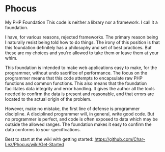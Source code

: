 # Phocus
My PHP Foundation
This code is neither a library nor a framework. I call it a foundation.

I have, for various reasons, rejected frameworks. The primary reason being I naturally resist being told how to do things. The irony of this position is that this foundation definitely has a philosophy and set of best practices. But these are my choices and you're allowed to take them or leave them at your whim.

This foundation is intended to make web applications easy to make, for the programmer, without undo sacrifice of performance. The focus on the programmer means that this code attempts to encapsulate raw PHP functions and common functions. This also means that the foundation facilitates data integrity and error handling. It gives the author all the tools needed to confirm the data is present and reasonable, and that errors are located to the actual origin of the problem.

However, make no mistake, the first line of defense is programmer discipline. A disciplined programmer will, in general, write good code. But no programmer is perfect, and code is often exposed to data which may be outside the allowed ranges. The foundation makes it easy to confirm the data conforms to your specifications.

Best to start at the wiki with getting started: https://github.com/Char-Lez/Phocus/wiki/Get-Started
